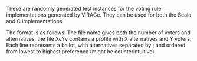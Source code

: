 These are randomly generated test instances for the voting rule implementations generated by ViRAGe.
They can be used for both the Scala and C implementations.

The format is as follows:
The file name gives both the number of voters and alternatives, the file XcYv contains a profile with X alternatives and Y voters.
Each line represents a ballot, with alternatives separated by ; and ordered from lowest to highest preference (might be counterintuitive).
